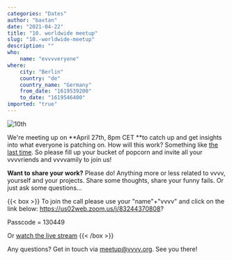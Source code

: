 ```yaml
---
categories: "Dates"
author: "baxtan"
date: "2021-04-22"
title: "10. worldwide meetup"
slug: "10.-worldwide-meetup"
description: ""
who: 
    name: "evvvveryone"
where: 
    city: "Berlin"
    country: "de"
    country_name: "Germany"
    from_date: "1619539200"
    to_date: "1619546400"
imported: "true"
---
```



![10th](Screenshot%202021-04-20%20175722.png) 

We're meeting up on **April 27th, 8pm CET **to catch up and get insights into what everyone is patching on. How will this work? Something like [the last time](https://www.youtube.com/watch?v=RcQNe8iuFUU&ab_channel=TheNODEInstitute). So please fill up your bucket of popcorn and invite all your vvvvriends and vvvvamily to join us!


**Want to share your work?**
Please do! Anything more or less related to vvvv, yourself and your projects. Share some thoughts, share your funny fails. Or just ask some questions...

{{< box >}}
To join the call please use your "name"+"vvvv" and click on the link below:
https://us02web.zoom.us/j/83244370808?

Passcode = 130449

Or [watch the live stream](https://youtu.be/ShUefLRL_H0){{< /box >}}

Any questions? Get in touch via meetup@vvvv.org. See you there!

